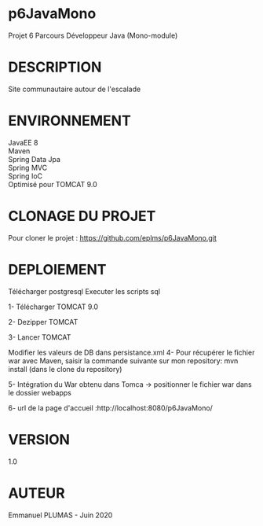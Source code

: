# p6JavaMono
Projet 6 Parcours Développeur Java (Mono-module)

# DESCRIPTION
Site communautaire autour de l'escalade

# ENVIRONNEMENT
JavaEE 8  
Maven  
Spring Data Jpa  
Spring MVC  
Spring IoC  
Optimisé pour TOMCAT 9.0

# CLONAGE DU PROJET
Pour cloner le projet : https://github.com/eplms/p6JavaMono.git

# DEPLOIEMENT
Télécharger postgresql
Executer les scripts sql


1- Télécharger TOMCAT 9.0

2- Dezipper TOMCAT

3- Lancer TOMCAT

Modifier les valeurs de DB dans persistance.xml
4- Pour récupérer le fichier war avec Maven, saisir la commande suivante sur mon repository: mvn install (dans le clone du repository)

5- Intégration du War obtenu dans Tomca -> positionner le fichier war dans le dossier webapps
  
6- url de la page d'accueil :http://localhost:8080/p6JavaMono/

# VERSION
1.0

# AUTEUR
Emmanuel PLUMAS - Juin 2020


